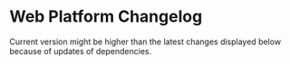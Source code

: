 # Web Platform Changelog

Current version might be higher than the latest changes displayed below because of updates of dependencies.
